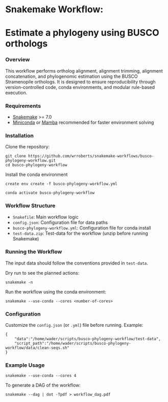 # Snakemake Workflow: 
# Estimate a phylogeny using BUSCO orthologs

### Overview
This workflow performs ortholog alignment, alignment trimming, alignment concatenation, and phylogenomic estimation using the BUSCO Stramenopile orthologs. It is designed to ensure reproducibility through version-controlled code, conda environments, and modular rule-based execution.

### Requirements
- [Snakemake](https://snakemake.readthedocs.io/en/stable/) >= 7.0
- [Miniconda](https://docs.conda.io/en/latest/miniconda.html) or [Mamba](https://mamba.readthedocs.io/en/latest/) recommended for faster environment solving

### Installation
Clone the repository:
```
git clone https://github.com/wrroberts/snakemake-workflows/busco-phylogeny-workflow.git
cd busco-phylogeny-workflow
```
Install the conda environment
```
create env create -f busco-phylogeny-workflow.yml

conda activate busco-phylogeny-workflow
```

### Workflow Structure
- `Snakefile`: Main workflow logic
- `config.json`: Configuration file for data paths
- `busco-phylogeny-workflow.yml`: Configuration file for conda install
- `test-data.zip`: Test-data for the workflow (unzip before running Snakemake)

### Running the Workflow
The input data should follow the conventions provided in `test-data`.

Dry run to see the planned actions:
```
snakemake -n
```
Run the workflow using the conda environment:
```
snakemake --use-conda --cores <number-of-cores>
```

### Configuration
Customize the `config.json` (or `.yml`) file before running. Example:
```
{
	"data":"/home/wader/scripts/busco-phylogeny-workflow/test-data",
	"script_path":"/home/wader/scripts/busco-phylogeny-workflow/data/clean-seqs.sh"
}
```

### Example Usage
```
snakemake --use-conda --cores 4
```
To generate a DAG of the workflow:
```
snakemake --dag | dot -Tpdf > workflow_dag.pdf
```

